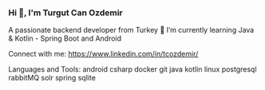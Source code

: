 ### Hi 👋, I'm Turgut Can Ozdemir

A passionate backend developer from Turkey
🌱 I’m currently learning Java & Kotlin - Spring Boot and Android

Connect with me:
https://www.linkedin.com/in/tcozdemir/

Languages and Tools:
android csharp docker git java kotlin linux postgresql rabbitMQ solr spring sqlite
